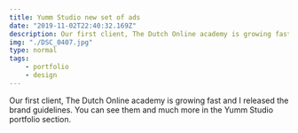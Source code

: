 ```yaml
---
title: Yumm Studio new set of ads
date: "2019-11-02T22:40:32.169Z"
description: Our first client, The Dutch Online academy is growing fast and I released the brand guidelines. You can see them and much more in the Yumm Studio portfolio section.
img: "./DSC_0407.jpg"
type: normal
tags:
    - portfolio
    - design
---
```


Our first client, The Dutch Online academy is growing fast and I released the brand guidelines. You can see them and much more in the Yumm Studio portfolio section.


